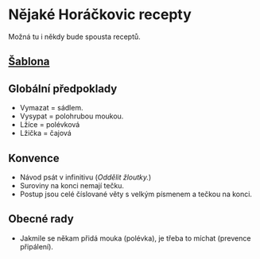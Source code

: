 # Nějaké Horáčkovic recepty

Možná tu i někdy bude spousta receptů.

## [Šablona](template.md)

## Globální předpoklady

 * Vymazat = sádlem.
 * Vysypat = polohrubou moukou.
 * Lžíce = polévková
 * Lžička = čajová

## Konvence

 * Návod psát v infinitivu (_Oddělit žloutky._)
 * Suroviny na konci nemají tečku.
 * Postup jsou celé číslované věty s velkým písmenem a tečkou na konci.

## Obecné rady

 * Jakmile se někam přidá mouka (polévka), je třeba to míchat (prevence připálení).
